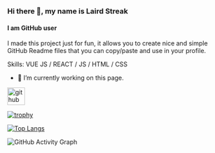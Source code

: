 ### Hi there 👋, my name is Laird Streak
#### I am GitHub user

I made this project just for fun, it allows you to create nice and simple GitHub Readme files that you can copy/paste and use in your profile.

Skills: VUE JS / REACT / JS / HTML / CSS

- 🔭 I’m currently working on this page. 


[<img src='https://cdn.jsdelivr.net/npm/simple-icons@3.0.1/icons/github.svg' alt='github' height='40'>](https://github.com/lairdstreak)  

[![trophy](https://github-profile-trophy.vercel.app/?username=lairdstreak)](https://github.com/ryo-ma/github-profile-trophy)

[![Top Langs](https://github-readme-stats.vercel.app/api/top-langs/?username=lairdstreak)](https://github.com/anuraghazra/github-readme-stats)

![GitHub Activity Graph](https://activity-graph.herokuapp.com/graph?username=lairdstreak)  

